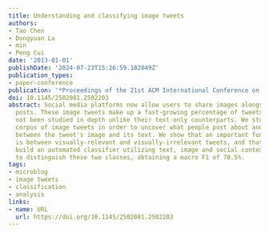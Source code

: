 ```yaml
---
title: Understanding and classifying image tweets
authors:
- Tao Chen
- Dongyuan Lu
- min
- Peng Cui
date: '2013-01-01'
publishDate: '2024-07-23T15:26:59.182049Z'
publication_types:
- paper-conference
publication: '*Proceedings of the 21st ACM International Conference on Multimedia*'
doi: 10.1145/2502081.2502203
abstract: Social media platforms now allow users to share images alongside their textual
  posts. These image tweets make up a fast-growing percentage of tweets, but have
  not been studied in depth unlike their text-only counterparts. We study a large
  corpus of image tweets in order to uncover what people post about and the correlation
  between the tweet's image and its text. We show that an important functional distinction
  is between visually-relevant and visually-irrelevant tweets, and that we can successfully
  build an automated classifier utilizing text, image and social context features
  to distinguish these two classes, obtaining a macro F1 of 70.5%.
tags:
- microblog
- image tweets
- classification
- analysis
links:
- name: URL
  url: https://doi.org/10.1145/2502081.2502203
---
```

